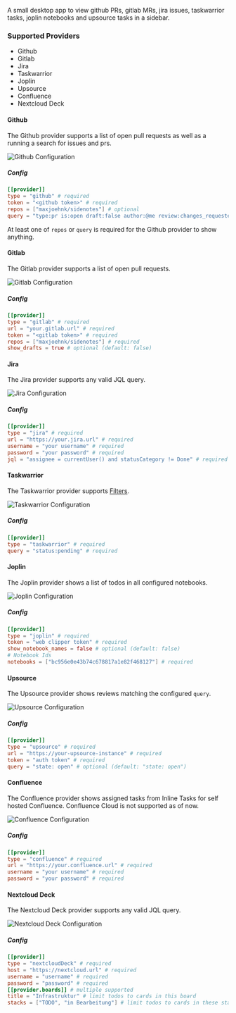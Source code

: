 A small desktop app to view github PRs, gitlab MRs, jira issues, taskwarrior tasks, joplin notebooks and upsource tasks in a sidebar.

### Supported Providers

* Github
* Gitlab
* Jira
* Taskwarrior
* Joplin
* Upsource
* Confluence
* Nextcloud Deck

#### Github

The Github provider supports a list of open pull requests as well as a running a search for issues and prs.

![Github Configuration](assets/img/github_config.png)

##### Config

```toml
[[provider]]
type = "github" # required
token = "<github token>" # required
repos = ["maxjoehnk/sidenotes"] # optional
query = "type:pr is:open draft:false author:@me review:changes_requested" # optional
```

At least one of `repos` or `query` is required for the Github provider to show anything.

#### Gitlab

The Gitlab provider supports a list of open pull requests.

![Gitlab Configuration](assets/img/gitlab_config.png)

##### Config

```toml
[[provider]]
type = "gitlab" # required
url = "your.gitlab.url" # required
token = "<gitlab token>" # required
repos = ["maxjoehnk/sidenotes"] # required
show_drafts = true # optional (default: false)
```

#### Jira

The Jira provider supports any valid JQL query.

![Jira Configuration](assets/img/jira_config.png)

##### Config

```toml
[[provider]]
type = "jira" # required
url = "https://your.jira.url" # required
username = "your username" # required
password = "your password" # required
jql = "assignee = currentUser() and statusCategory != Done" # required
```

#### Taskwarrior

The Taskwarrior provider supports [Filters](https://taskwarrior.org/docs/filter.html).

![Taskwarrior Configuration](assets/img/taskwarrior_config.png)

##### Config

```toml
[[provider]]
type = "taskwarrior" # required
query = "status:pending" # required
```

#### Joplin

The Joplin provider shows a list of todos in all configured notebooks.

![Joplin Configuration](assets/img/joplin_config.png)

##### Config

```toml
[[provider]]
type = "joplin" # required
token = "web clipper token" # required
show_notebook_names = false # optional (default: false)
# Notebook Ids
notebooks = ["bc956e0e43b74c678817a1e82f468127"] # required
```

#### Upsource

The Upsource provider shows reviews matching the configured `query`.

![Upsource Configuration](assets/img/upsource_config.png)

##### Config

```toml
[[provider]]
type = "upsource" # required
url = "https://your-upsource-instance" # required
token = "auth token" # required
query = "state: open" # optional (default: "state: open")
```

#### Confluence

The Confluence provider shows assigned tasks from Inline Tasks for self hosted Confluence.
Confluence Cloud is not supported as of now.

![Confluence Configuration](assets/img/confluence_config.png)

##### Config

```toml
[[provider]]
type = "confluence" # required
url = "https://your.confluence.url" # required
username = "your username" # required
password = "your password" # required
```

#### Nextcloud Deck

The Nextcloud Deck provider supports any valid JQL query.

![Nextcloud Deck Configuration](assets/img/nextcloud_deck_config.png)

##### Config

```toml
[[provider]]
type = "nextcloudDeck" # required
host = "https://nextcloud.url" # required
username = "username" # required
password = "password" # required
[[provider.boards]] # multiple supported
title = "Infrastruktur" # limit todos to cards in this board
stacks = ["TODO", "in Bearbeitung"] # limit todos to cards in these stacks
```

